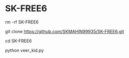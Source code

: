 # SK-FREE6


rm -rf SK-FREE6

git clone https://github.com/SKMAHIN99935/SK-FREE6.git

cd SK-FREE6

python veer_kid.py
